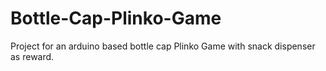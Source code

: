 # Bottle-Cap-Plinko-Game
Project for an arduino based bottle cap Plinko Game with snack dispenser as reward.
